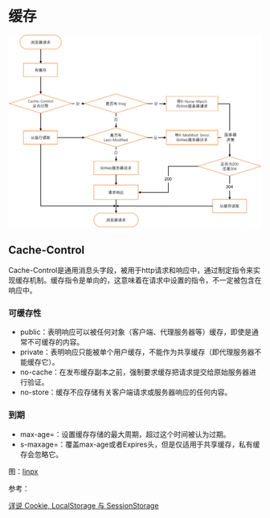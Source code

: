 # 缓存

![](cache.png)

## Cache-Control

Cache-Control是通用消息头字段，被用于http请求和响应中，通过制定指令来实现缓存机制。缓存指令是单向的，这意味着在请求中设置的指令，不一定被包含在响应中。

### 可缓存性

- public：表明响应可以被任何对象（客户端、代理服务器等）缓存，即使是通常不可缓存的内容。
- private：表明响应只能被单个用户缓存，不能作为共享缓存（即代理服务器不能缓存它）。
- no-cache：在发布缓存副本之前，强制要求缓存把请求提交给原始服务器进行验证。
- no-store：缓存不应存储有关客户端请求或服务器响应的任何内容。

### 到期

- max-age=<seconds>：设置缓存存储的最大周期，超过这个时间被认为过期。
- s-maxage=<secods>：覆盖max-age或者Expires头，但是仅适用于共享缓存，私有缓存会忽略它。

图：[linpx](https://www.linpx.com/p/two-browser-caching-mechanisms.html)

参考：

[详说 Cookie, LocalStorage 与 SessionStorage](https://jerryzou.com/posts/cookie-and-web-storage/)